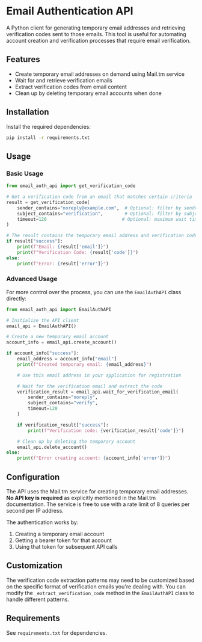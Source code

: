 # Email Authentication API

A Python client for generating temporary email addresses and retrieving verification codes sent to those emails. This tool is useful for automating account creation and verification processes that require email verification.

## Features

- Create temporary email addresses on demand using Mail.tm service
- Wait for and retrieve verification emails
- Extract verification codes from email content
- Clean up by deleting temporary email accounts when done

## Installation

Install the required dependencies:

```bash
pip install -r requirements.txt
```

## Usage

### Basic Usage

```python
from email_auth_api import get_verification_code

# Get a verification code from an email that matches certain criteria
result = get_verification_code(
    sender_contains="noreply@example.com",  # Optional: filter by sender
    subject_contains="verification",        # Optional: filter by subject
    timeout=120                            # Optional: maximum wait time in seconds
)

# The result contains the temporary email address and verification code
if result["success"]:
    print(f"Email: {result['email']}")
    print(f"Verification Code: {result['code']}")
else:
    print(f"Error: {result['error']}")
```

### Advanced Usage

For more control over the process, you can use the `EmailAuthAPI` class directly:

```python
from email_auth_api import EmailAuthAPI

# Initialize the API client
email_api = EmailAuthAPI()

# Create a new temporary email account
account_info = email_api.create_account()

if account_info["success"]:
    email_address = account_info["email"]
    print(f"Created temporary email: {email_address}")

    # Use this email address in your application for registration

    # Wait for the verification email and extract the code
    verification_result = email_api.wait_for_verification_email(
        sender_contains="noreply",
        subject_contains="verify",
        timeout=120
    )

    if verification_result["success"]:
        print(f"Verification code: {verification_result['code']}")

    # Clean up by deleting the temporary account
    email_api.delete_account()
else:
    print(f"Error creating account: {account_info['error']}")
```

## Configuration

The API uses the Mail.tm service for creating temporary email addresses. **No API key is required** as explicitly mentioned in the Mail.tm documentation. The service is free to use with a rate limit of 8 queries per second per IP address.

The authentication works by:
1. Creating a temporary email account
2. Getting a bearer token for that account
3. Using that token for subsequent API calls

## Customization

The verification code extraction patterns may need to be customized based on the specific format of verification emails you're dealing with. You can modify the `_extract_verification_code` method in the `EmailAuthAPI` class to handle different patterns.

## Requirements

See `requirements.txt` for dependencies. 